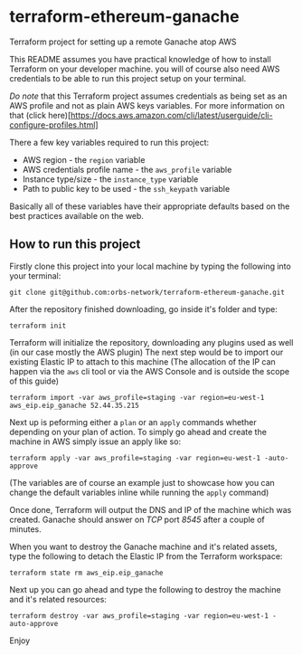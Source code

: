 # terraform-ethereum-ganache
Terraform project for setting up a remote Ganache atop AWS

This README assumes you have practical knowledge of how to install Terraform on your developer machine. you will of course also need AWS credentials to be able to run this project setup on your terminal.

*Do note* that this Terraform project assumes credentials as being set as an AWS profile and not as plain AWS keys variables. For more information on that (click here)[https://docs.aws.amazon.com/cli/latest/userguide/cli-configure-profiles.html]

There a few key variables required to run this project:

* AWS region - the `region` variable
* AWS credentials profile name - the `aws_profile` variable
* Instance type/size - the `instance_type` variable
* Path to public key to be used - the `ssh_keypath` variable

Basically all of these variables have their appropriate defaults based on the best practices available on the web.

## How to run this project

Firstly clone this project into your local machine by typing the following into your terminal:

```
git clone git@github.com:orbs-network/terraform-ethereum-ganache.git
```

After the repository finished downloading, go inside it's folder and type:

```
terraform init
```

Terraform will initialize the repository, downloading any plugins used as well (in our case mostly the AWS plugin)
The next step would be to import our existing Elastic IP to attach to this machine
(The allocation of the IP can happen via the `aws` cli tool or via the AWS Console and is outside the scope of this guide)

```
terraform import -var aws_profile=staging -var region=eu-west-1 aws_eip.eip_ganache 52.44.35.215
```

Next up is peforming either a `plan` or an `apply` commands whether depending on your plan of action. To simply go ahead and create the machine in AWS simply issue an apply like so:

```
terraform apply -var aws_profile=staging -var region=eu-west-1 -auto-approve
```

(The variables are of course an example just to showcase how you can change the default variables inline while running the `apply` command)

Once done, Terraform will output the DNS and IP of the machine which was created. Ganache should answer on *TCP* port *8545* after a couple of minutes.

When you want to destroy the Ganache machine and it's related assets, type the following to detach the Elastic IP from the Terraform workspace:

```
terraform state rm aws_eip.eip_ganache
```

Next up you can go ahead and type the following to destroy the machine and it's related resources:

```
terraform destroy -var aws_profile=staging -var region=eu-west-1 -auto-approve
```

Enjoy

